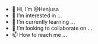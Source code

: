 - 👋 Hi, I’m @Henjusa
- 👀 I’m interested in ...
- 🌱 I’m currently learning ...
- 💞️ I’m looking to collaborate on ...
- 📫 How to reach me ...

<!---
Henjusa/Henjusa is a ✨ special ✨ repository because its `README.md` (this file) appears on your GitHub profile.
You can click the Preview link to take a look at your changes.
--->
